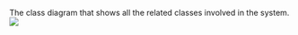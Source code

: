 The class diagram that shows all the related classes involved in the system.
![](https://i.imgur.com/PEcTBOT.png)
